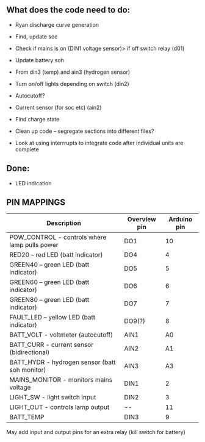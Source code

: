 ## What does the code need to do: 
- Ryan discharge curve generation 
- Find, update soc 
- Check if mains is on (DIN1 voltage sensor)> if off switch relay (d01) 
- Update battery soh
- From din3 (temp) and ain3 (hydrogen sensor) 
- Turn on/off lights depending on switch (din2)
- Autocutoff?  
- Current sensor (for soc etc) (ain2) 
- Find charge state 

- Clean up code – segregate sections into different files? 
- Look at using interrrupts to integrate code after individual units are complete

## Done:
- LED indication


## PIN MAPPINGS
| Description | Overview pin | Arduino pin |
| ------------- | ------------- | -------------- |
| POW_CONTROL - controls where lamp pulls power | DO1 | 10 |
| RED20 – red LED (batt indicator)  | DO4 | 4 |
| GREEN40 – green LED (batt indicator)  | DO5 | 5 | 
| GREEN60 – green LED (batt indicator) | DO6  | 6 | 
| GREEN80 – green LED (batt indicator) | DO7  | 7 |
| FAULT_LED – yellow LED (batt indicator) | DO9(?) | 8 |
| BATT_VOLT - voltmeter (autocutoff) | AIN1 | A0 |
| BATT_CURR - current sensor (bidirectional) | AIN2 | A1 |
| BATT_HYDR - hydrogen sensor (batt soh monitor) | AIN3 | A3 |
| MAINS_MONITOR - monitors mains voltage | DIN1 | 2 | <-- uses pin 2 for hardware interrupt
| LIGHT_SW - light switch input | DIN2 | 3 | <-- uses pin 3 for hardware interrupt
| LIGHT_OUT - controls lamp output | -- | 11 | 
| BATT_TEMP | DIN3 | 9 |

May add input and output pins for an extra relay (kill switch for battery)

